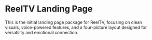 # ReelTV Landing Page

This is the initial landing page package for ReelTV, focusing on clean visuals, voice-powered features, and a four-picture layout designed for versatility and emotional connection.